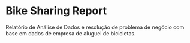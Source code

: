# Bike Sharing Report
 Relatório de Análise de Dados  e resolução de problema de negócio com base em dados de empresa de aluguel de bicicletas.
